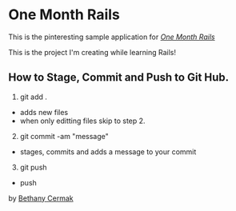 # One Month Rails

This is the pinteresting sample application for
[*One Month Rails*](http://onemonthrails.com)

This is the project I'm creating while learning Rails!

## How to Stage, Commit and Push to Git Hub. 

1. git add .
  - adds new files 
  - when only editting files skip to step 2. 

2. git commit -am "message"
  - stages, commits and adds a message to your commit

3. git push
  - push

by [Bethany Cermak](http://myfamily.vacations)
